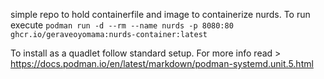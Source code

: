simple repo to hold containerfile and image to containerize nurds.
To run execute `podman run -d --rm --name nurds -p 8080:80 ghcr.io/geraveoyomama:nurds-container:latest`

To install as a quadlet follow standard setup. For more info read > https://docs.podman.io/en/latest/markdown/podman-systemd.unit.5.html
